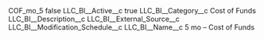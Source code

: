 <?xml version="1.0" encoding="UTF-8"?>
<CustomMetadata xmlns="http://soap.sforce.com/2006/04/metadata" xmlns:xsi="http://www.w3.org/2001/XMLSchema-instance" xmlns:xsd="http://www.w3.org/2001/XMLSchema">
    <label>COF_mo_5</label>
    <protected>false</protected>
    <values>
        <field>LLC_BI__Active__c</field>
        <value xsi:type="xsd:boolean">true</value>
    </values>
    <values>
        <field>LLC_BI__Category__c</field>
        <value xsi:type="xsd:string">Cost of Funds</value>
    </values>
    <values>
        <field>LLC_BI__Description__c</field>
        <value xsi:nil="true"/>
    </values>
    <values>
        <field>LLC_BI__External_Source__c</field>
        <value xsi:nil="true"/>
    </values>
    <values>
        <field>LLC_BI__Modification_Schedule__c</field>
        <value xsi:nil="true"/>
    </values>
    <values>
        <field>LLC_BI__Name__c</field>
        <value xsi:type="xsd:string">5 mo – Cost of Funds</value>
    </values>
</CustomMetadata>
